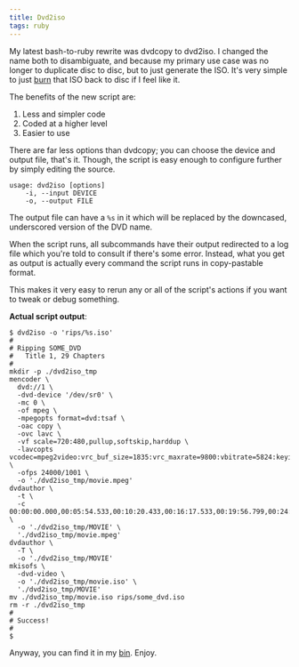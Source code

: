 ```yaml
---
title: Dvd2iso
tags: ruby
---
```


My latest bash-to-ruby rewrite was dvdcopy to dvd2iso. I changed the 
name both to disambiguate, and because my primary use case was no longer 
to duplicate disc to disc, but to just generate the ISO. It's very 
simple to just [burn][] that ISO back to disc if I feel like it.

[burn]: https://github.com/pbrisbin/scripts/blob/master/burn

The benefits of the new script are:

1. Less and simpler code
2. Coded at a higher level
3. Easier to use

There are far less options than dvdcopy; you can choose the device and 
output file, that's it. Though, the script is easy enough to configure 
further by simply editing the source.

```
usage: dvd2iso [options]
    -i, --input DEVICE
    -o, --output FILE
```

The output file can have a `%s` in it which will be replaced by the 
downcased, underscored version of the DVD name.

When the script runs, all subcommands have their output redirected to 
a log file which you're told to consult if there's some error. Instead, 
what you get as output is actually every command the script runs in 
copy-pastable format.

This makes it very easy to rerun any or all of the script's actions 
if you want to tweak or debug something.

**Actual script output**:

```
$ dvd2iso -o 'rips/%s.iso'
#
# Ripping SOME_DVD
#   Title 1, 29 Chapters
#
mkdir -p ./dvd2iso_tmp
mencoder \
  dvd://1 \
  -dvd-device '/dev/sr0' \
  -mc 0 \
  -of mpeg \
  -mpegopts format=dvd:tsaf \
  -oac copy \
  -ovc lavc \
  -vf scale=720:480,pullup,softskip,harddup \
  -lavcopts vcodec=mpeg2video:vrc_buf_size=1835:vrc_maxrate=9800:vbitrate=5824:keyint=18:vstrict=0:aspect=16/9:ilme:ildct \
  -ofps 24000/1001 \
  -o './dvd2iso_tmp/movie.mpeg'
dvdauthor \
  -t \
  -c 00:00:00.000,00:05:54.533,00:10:20.433,00:16:17.533,00:19:56.799,00:24:11.266,00:31:35.866,00:36:28.600,00:37:53.700,00:41:07.067,00:43:30.367,00:47:22.067,00:50:41.700,00:52:27.966,00:55:32.433,00:57:28.100,01:01:05.300,01:03:35.234,01:05:46.634,01:09:14.700,01:11:13.133,01:11:59.299,01:16:17.266,01:19:36.100,01:21:59.533,01:23:34.467,01:26:57.100,01:28:13.767,01:33:49.667 \
  -o './dvd2iso_tmp/MOVIE' \
  './dvd2iso_tmp/movie.mpeg'
dvdauthor \
  -T \
  -o './dvd2iso_tmp/MOVIE'
mkisofs \
  -dvd-video \
  -o './dvd2iso_tmp/movie.iso' \
  './dvd2iso_tmp/MOVIE'
mv ./dvd2iso_tmp/movie.iso rips/some_dvd.iso
rm -r ./dvd2iso_tmp
#
# Success!
#
$
```

Anyway, you can find it in my [bin][]. Enjoy.

[bin]: https://github.com/pbrisbin/scripts/blob/master/dvd2iso

